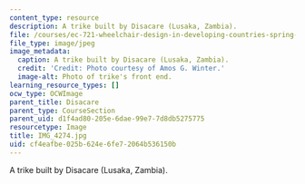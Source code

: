 ```yaml
---
content_type: resource
description: A trike built by Disacare (Lusaka, Zambia).
file: /courses/ec-721-wheelchair-design-in-developing-countries-spring-2009/cf4eafbe025b624e6fe72064b536150b_IMG_4274.jpg
file_type: image/jpeg
image_metadata:
  caption: A trike built by Disacare (Lusaka, Zambia).
  credit: 'Credit: Photo courtesy of Amos G. Winter.'
  image-alt: Photo of trike's front end.
learning_resource_types: []
ocw_type: OCWImage
parent_title: Disacare
parent_type: CourseSection
parent_uid: d1f4ad80-205e-6dae-99e7-7d8db5275775
resourcetype: Image
title: IMG_4274.jpg
uid: cf4eafbe-025b-624e-6fe7-2064b536150b
---
```

A trike built by Disacare (Lusaka, Zambia).


